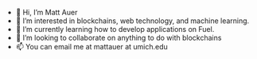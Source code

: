 - 👋 Hi, I’m Matt Auer
- 👀 I’m interested in blockchains, web technology, and machine learning.
- 🌱 I’m currently learning how to develop applications on Fuel.
- 💞️ I’m looking to collaborate on anything to do with blockchains
- 📫 You can email me at mattauer at umich.edu

<!---
matt-user/matt-user is a ✨ special ✨ repository because its `README.md` (this file) appears on your GitHub profile.
You can click the Preview link to take a look at your changes.
--->
